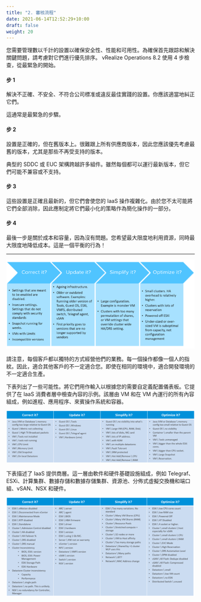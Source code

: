 ```yaml
---
title: "2. 審核流程"
date: 2021-06-14T12:52:29+10:00
draft: false
weight: 20
---
```


您需要管理數以千計的設置以確保安全性、性能和可用性。為確保首先跟踪和解決關鍵問題，請考慮對它們進行優先排序。 vRealize Operations 8.2 使用 4 步檢查，從最緊急的開始。

#### 步 1

解決不正確、不安全、不符合公司標准或違反最佳實踐的設置。你應該適當地糾正它們。

這通常是最緊急的步驟。

#### 步 2

設置是正確的，但在舊版本上。很難跟上所有供應商版本，因此您應該優先考慮最舊的版本，尤其是那些不再受支持的版本。

典型的 SDDC 或 EUC 架構跨越許多組件。雖然每個都可以運行最新版本，但它們可能不兼容或不支持。

#### 步 3

這些設置是正確且最新的，但它們會使您的 IaaS 操作複雜化。由於您不太可能將它們全部消除，因此應制定將它們最小化的策略作為簡化操作的一部分。

#### 步 4

最後一步是關於成本和容量，因為沒有問題。您希望最大限度地利用資源，同時最大限度地降低成本。這是一個平衡的行為！

-----

![審核流程](1.4.2-fig-1.png)

請注意，每個客戶都以獨特的方式經營他們的業務。每一個操作都像一個人的指紋。因此，適合其他客戶的不一定適合您。即使在相同的環境中，適合開發環境的不一定適合生產。

下表列出了一些可能性。將它們用作輸入以根據您的需要自定義配置儀表板。它提供了在 IaaS 消費者層中檢查內容的示例。該層由 VM 和在 VM 內運行的所有內容組成，例如進程、應用程序、來賓操作系統和容器。

![示例配置儀表板](1.4.2-fig-2.png)

下表描述了 IaaS 提供商層。這一層由軟件和硬件基礎設施組成，例如 Telegraf、ESXi、計算集群、數據存儲和數據存儲集群、資源池、分佈式虛擬交換機和端口組、vSAN、NSX 和硬件。

![IaaS 提供者層儀表板示例](1.4.2-fig-3.png)